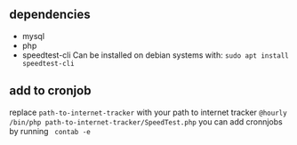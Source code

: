 ## dependencies
 - mysql
 - php
 - speedtest-cli
 Can be installed on debian systems with:
 ``` sudo apt install speedtest-cli ```

## add to cronjob
replace ```path-to-internet-tracker``` with your path to internet tracker
``` @hourly /bin/php path-to-internet-tracker/SpeedTest.php ```
you can add cronnjobs by running ``` contab -e```